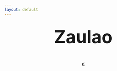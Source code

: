 ```yaml
---
layout: default
---
```


<style type="text/css" media="screen">
  .container {
    margin: 10px auto;
    max-width: 600px;
    text-align: center;
  }
  h1 {
    margin: 30px 0;
    font-size: 4em;
  }
</style>

<div class="container">
  <h1>Zaulao</h1>
  <pre><p><a href="/archive">ø</a></p></pre>
</div>
